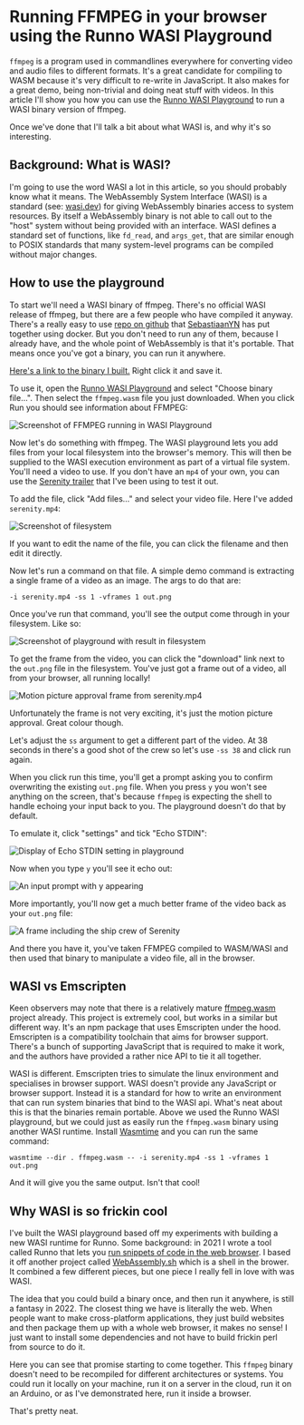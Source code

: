# Running FFMPEG in your browser using the Runno WASI Playground

`ffmpeg` is a program used in commandlines everywhere for converting video and
audio files to different formats. It's a great candidate for compiling to WASM
because it's very difficult to re-write in JavaScript. It also makes for a great
demo, being non-trivial and doing neat stuff with videos. In this article I'll
show you how you can use the [Runno WASI Playground](https://runno.dev/wasi) to
run a WASI binary version of ffmpeg.

Once we've done that I'll talk a bit about what WASI is, and why it's so
interesting.

## Background: What is WASI?

I'm going to use the word WASI a lot in this article, so you should probably
know what it means. The WebAssembly System Interface (WASI) is a standard
(see: [wasi.dev](https://wasi.dev)) for giving WebAssembly binaries access to
system resources. By itself a WebAssembly binary is not able to call out to the
"host" system without being provided with an interface. WASI defines a standard
set of functions, like <code>fd_read</code>, and <code>args_get</code>, that are
similar enough to POSIX standards that many system-level programs can be
compiled without major changes.

## How to use the playground

To start we'll need a WASI binary of ffmpeg. There's no official WASI release of
ffmpeg, but there are a few people who have compiled it anyway. There's a really
easy to use [repo on github](https://github.com/SebastiaanYN/FFmpeg-WASI) that
[SebastiaanYN](https://sebastiaanyn.me/) has put together using docker. But you
don't need to run any of them, because I already have, and the whole point of
WebAssembly is that it's portable. That means once you've got a binary, you can
run it anywhere.

[Here's a link to the binary I built.](https://assets.runno.dev/ffmpeg/ffmpeg.wasm)
Right click it and save it.

To use it, open the [Runno WASI Playground](https://runno.dev/wasi) and select
"Choose binary file&hellip;". Then select the `ffmpeg.wasm` file you just
downloaded. When you click Run you should see information about FFMPEG:

![Screenshot of FFMPEG running in WASI Playground](/images/playground-ffmpeg-1.png)

Now let's do something with ffmpeg. The WASI playground lets you add files from
your local filesystem into the browser's memory. This will then be supplied to
the WASI execution environment as part of a virtual file system. You'll need a
video to use. If you don't have an `mp4` of your own, you can use the [Serenity
trailer](https://assets.runno.dev/ffmpeg/serenity.mp4) that I've been using to
test it out.

To add the file, click "Add files&hellip;" and select your video file. Here I've
added `serenity.mp4`:

![Screenshot of filesystem](/images/playground-ffmpeg-2.png)

If you want to edit the name of the file, you can click the filename and then
edit it directly.

Now let's run a command on that file. A simple demo command is extracting a
single frame of a video as an image. The args to do that are:

```
-i serenity.mp4 -ss 1 -vframes 1 out.png
```

Once you've run that command, you'll see the output come through in your
filesystem. Like so:

![Screenshot of playground with result in filesystem](/images/playground-ffmpeg-3.png)

To get the frame from the video, you can click the "download" link next to the
`out.png` file in the filesystem. You've just got a frame out of a video, all
from your browser, all running locally!

![Motion picture approval frame from serenity.mp4](/images/playground-ffmpeg-4.png)

Unfortunately the frame is not very exciting, it's just the motion picture
approval. Great colour though.

Let's adjust the `ss` argument to get a different part of the video. At 38
seconds in there's a good shot of the crew so let's use `-ss 38` and click run
again.

When you click run this time, you'll get a prompt asking you to confirm
overwriting the existing `out.png` file. When you press `y` you won't see
anything on the screen, that's because `ffmpeg` is expecting the shell to handle
echoing your input back to you. The playground doesn't do that by default.

To emulate it, click "settings" and tick "Echo STDIN":

![Display of Echo STDIN setting in playground](/images/playground-ffmpeg-5.png)

Now when you type `y` you'll see it echo out:

![An input prompt with y appearing](/images/playground-ffmpeg-6.png)

More importantly, you'll now get a much better frame of the video back as your
`out.png` file:

![A frame including the ship crew of Serenity](/images/playground-ffmpeg-7.png)

And there you have it, you've taken FFMPEG compiled to WASM/WASI and then used
that binary to manipulate a video file, all in the browser.

## WASI vs Emscripten

Keen observers may note that there is a relatively mature [ffmpeg.wasm](https://github.com/ffmpegwasm/ffmpeg.wasm) project already. This project is extremely cool, but works in a
similar but different way. It's an npm package that uses Emscripten under the
hood. Emscripten is a compatibility toolchain that aims for browser support.
There's a bunch of supporting JavaScript that is required to make it work, and
the authors have provided a rather nice API to tie it all together.

WASI is different. Emscripten tries to simulate the linux environment and
specialises in browser support. WASI doesn't provide any JavaScript or browser
support. Instead it is a standard for how to write an environment that can run
system binaries that bind to the WASI api. What's neat about this is that the
binaries remain portable. Above we used the Runno WASI playground, but we could
just as easily run the `ffmpeg.wasm` binary using another WASI runtime. Install
[Wasmtime](https://wasmtime.dev/) and you can run the same command:

```
wasmtime --dir . ffmpeg.wasm -- -i serenity.mp4 -ss 1 -vframes 1 out.png
```

And it will give you the same output. Isn't that cool!

## Why WASI is so frickin cool

I've built the WASI playground based off my experiments with building a new WASI
runtime for Runno. Some background: in 2021 I wrote a tool called Runno that
lets you [run snippets of code in the web browser](https://dev.to/taybenlor/how-to-embed-runnable-code-samples-using-runno-4f5c). I based it off another
project called [WebAssembly.sh](https://webassembly.sh) which is a shell in the
brower. It combined a few different pieces, but one piece I really fell in love
with was WASI.

The idea that you could build a binary once, and then run it anywhere, is still
a fantasy in 2022. The closest thing we have is literally the web. When people
want to make cross-platform applications, they just build websites and then
package them up with a whole web browser, it makes no sense! I just want to
install some dependencies and not have to build frickin perl from source to do
it.

Here you can see that promise starting to come together. This `ffmpeg` binary
doesn't need to be recompiled for different architectures or systems. You could
run it locally on your machine, run it on a server in the cloud, run it on an
Arduino, or as I've demonstrated here, run it inside a browser.

That's pretty neat.
